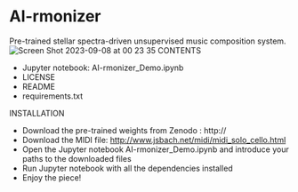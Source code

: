 # AI-rmonizer
Pre-trained stellar spectra-driven unsupervised music composition system.
![Screen Shot 2023-09-08 at 00 23 35](https://github.com/AuditoryVO/AI-rmonizer/assets/144262864/0bb312df-83a5-4776-aa24-1d5c78dc65c7)
CONTENTS

- Jupyter notebook: AI-rmonizer_Demo.ipynb
- LICENSE
- README
- requirements.txt

INSTALLATION

- Download the pre-trained weights from Zenodo : http://
- Download the MIDI file: http://www.jsbach.net/midi/midi_solo_cello.html
- Open the Jupyter notebook AI-rmonizer_Demo.ipynb and introduce your paths to the downloaded files
- Run Jupyter notebook with all the dependencies installed
- Enjoy the piece!
